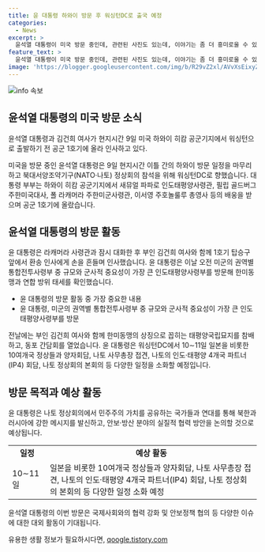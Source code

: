 ```yaml
---
title: 윤 대통령 하와이 방문 후 워싱턴DC로 출국 예정
categories:
  - News
excerpt: >
  윤석열 대통령이 미국 방문 중인데, 관련된 사진도 있는데, 이야기는 좀 더 흥미로울 수 있어. 대통령 부부가 하와이를 마무리하고 워싱턴으로 향하는 모습을 인사할 때 공군 1호기에 탑승하는 사진이야. 이전에는 한미동맹의 상징인 태평양국립묘지를 참배하고 동포 간담회도 열었다고 해. 그리고 워싱턴에서는 10∼11일에 여러 국가 정상들과의 양자회담과 나토 정상회의 등 다양한 일정을 소화할 계획이라고 해. SBS Biz는 제보를 기다리고 있으니, 관심 있는 사람들은 확인해보도록 해. [자세히 보기] (링크: https://url.kr/9pghjn)
feature_text: >
  윤석열 대통령이 미국 방문 중인데, 관련된 사진도 있는데, 이야기는 좀 더 흥미로울 수 있어. 대통령 부부가 하와이를 마무리하고 워싱턴으로 향하는 모습을 인사할 때 공군 1호기에 탑승하는 사진이야. 이전에는 한미동맹의 상징인 태평양국립묘지를 참배하고 동포 간담회도 열었다고 해. 그리고 워싱턴에서는 10∼11일에 여러 국가 정상들과의 양자회담과 나토 정상회의 등 다양한 일정을 소화할 계획이라고 해. SBS Biz는 제보를 기다리고 있으니, 관심 있는 사람들은 확인해보도록 해. [자세히 보기] (링크: https://url.kr/9pghjn)
image: 'https://blogger.googleusercontent.com/img/b/R29vZ2xl/AVvXsEixyZcFfHzMRdzZMjFBmAUKJYCLCGyLL1o632UiGVXcaFdKo_bkvkuCioo0uUKlGfBVcT3P84aROyZIXSBEx3Aw5nCQ3pTgDom1WDC4m8eifvWiAmWEEVb4x6G_l8C0QH225ldMjyaFvpxGEBGNO37VmDTDMHGhJPq73UglMfDca1-0aw/s1600/blogspot.png'
---
```


<p><img src="https://blogger.googleusercontent.com/img/b/R29vZ2xl/AVvXsEixyZcFfHzMRdzZMjFBmAUKJYCLCGyLL1o632UiGVXcaFdKo_bkvkuCioo0uUKlGfBVcT3P84aROyZIXSBEx3Aw5nCQ3pTgDom1WDC4m8eifvWiAmWEEVb4x6G_l8C0QH225ldMjyaFvpxGEBGNO37VmDTDMHGhJPq73UglMfDca1-0aw/s1600/blogspot.png" alt="info 속보" /></p>

<h2 data-ke-size="size26">윤석열 대통령의 미국 방문 소식</h2>

<p>윤석열 대통령과 김건희 여사가 현지시간 9일 미국 하와이 히캄 공군기지에서 워싱턴으로 출발하기 전 공군 1호기에 올라 인사하고 있다.</p>

<p data-ke-size="size16">미국을 방문 중인 윤석열 대통령은 9일 현지시간 이틀 간의 하와이 방문 일정을 마무리하고 북대서양조약기구(NATO·나토) 정상회의 참석을 위해 워싱턴DC로 향했습니다. 대통령 부부는 하와이 히캄 공군기지에서 새뮤얼 파파로 인도태평양사령관, 필립 골드버그 주한미국대사, 폴 라캐머라 주한미군사령관, 이서영 주호놀룰루 총영사 등의 배웅을 받으며 공군 1호기에 올랐습니다.</p>

<h2 data-ke-size="size26">윤석열 대통령의 방문 활동</h2>

<p>윤 대통령은 라캐머라 사령관과 잠시 대화한 후 부인 김건희 여사와 함께 1호기 탑승구 앞에서 환송 인사에게 손을 흔들며 인사했습니다. 윤 대통령은 이날 오전 미군의 권역별 통합전투사령부 중 규모와 군사적 중요성이 가장 큰 인도태평양사령부를 방문해 한미동맹과 연합 방위 태세를 확인했습니다.</p>

<ul>
  <li>윤 대통령의 방문 활동 중 가장 중요한 내용</li>
  <li>윤 대통령, 미군의 권역별 통합전투사령부 중 규모와 군사적 중요성이 가장 큰 인도태평양사령부를 방문</li>
</ul>

<p data-ke-size="size16">전날에는 부인 김건희 여사와 함께 한미동맹의 상징으로 꼽히는 태평양국립묘지를 참배하고, 동포 간담회를 열었습니다. 윤 대통령은 워싱턴DC에서 10∼11일 일본을 비롯한 10여개국 정상들과 양자회담, 나토 사무총장 접견, 나토의 인도·태평양 4개국 파트너(IP4) 회담, 나토 정상회의 본회의 등 다양한 일정을 소화할 예정입니다.</p>

<h2 data-ke-size="size26">방문 목적과 예상 활동</h2>

<p>윤 대통령은 나토 정상회의에서 민주주의 가치를 공유하는 국가들과 연대를 통해 북한과 러시아에 강한 메시지를 발신하고, 안보·방산 분야의 실질적 협력 방안을 논의할 것으로 예상됩니다.</p>

<table>
  <tr>
    <td style="text-align: center; height: 17px;"><b>일정</b></td>
    <td style="text-align: center; height: 17px;"><b>예상 활동</b></td>
  </tr>
  <tr>
    <td>10∼11일</td>
    <td>일본을 비롯한 10여개국 정상들과 양자회담, 나토 사무총장 접견, 나토의 인도·태평양 4개국 파트너(IP4) 회담, 나토 정상회의 본회의 등 다양한 일정 소화 예정</td>
  </tr>
</table>

<p data-ke-size="size16">윤석열 대통령의 이번 방문은 국제사회와의 협력 강화 및 안보정책 협의 등 다양한 이슈에 대한 대외 활동이 기대됩니다.</p>
유용한 생활 정보가 필요하시다면, <a href="https://qoogle.tistory.com" rel="dofollow">qoogle.tistory.com</a>


